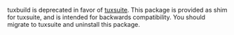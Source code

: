 tuxbuild is deprecated in favor of
[tuxsuite](https://pypi.org/project/tuxsuite/). This package is provided as
shim for tuxsuite, and is intended for backwards compatibility. You should
migrate to tuxsuite and uninstall this package.
